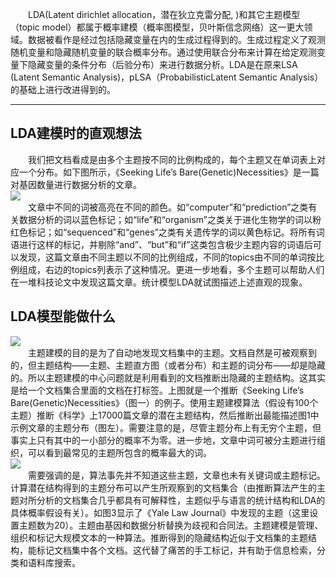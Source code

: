 　　LDA(Latent dirichlet allocation，潜在狄立克雷分配, )和其它主题模型（topic model）都属于概率建模（概率图模型，贝叶斯信念网络）这一更大领域。数据被看作是经过包括隐藏变量在内的生成过程得到的。生成过程定义了观测随机变量和隐藏随机变量的联合概率分布。通过使用联合分布来计算在给定观测变量下隐藏变量的条件分布（后验分布）来进行数据分析。LDA是在原来LSA (Latent Semantic Analysis)，pLSA（ProbabilisticLatent Semantic Analysis）的基础上进行改进得到的。  
******
## LDA建模时的直观想法  
　　我们把文档看成是由多个主题按不同的比例构成的，每个主题又在单词表上对应一个分布。如下图所示，《Seeking Life’s Bare(Genetic)Necessities》是一篇对基因数量进行数据分析的文章。  
![](http://media.xtwind.com/images/2015/06/21/6fee02df5b75a4ac469583dfe2393d27.jpg)  
　　文章中不同的词被高亮在不同的颜色。如“computer”和“prediction”之类有关数据分析的词以蓝色标记；如“life”和“organism”之类关于进化生物学的词以粉红色标记；如“sequenced”和“genes”之类有关遗传学的词以黄色标记。将所有词语进行这样的标记，并剔除“and”、“but”和“if”这类包含极少主题内容的词语后可以发现，这篇文章由不同主题以不同的比例组成，不同的topics由不同的单词按比例组成，右边的topics列表示了这种情况。更进一步地看，多个主题可以帮助人们在一堆科技论文中发现这篇文章。统计模型LDA就试图描述上述直观的现象。  
## LDA模型能做什么  
![](http://img.my.csdn.net/uploads/201304/07/1365306193_2030.jpg)  
　　主题建模的目的是为了自动地发现文档集中的主题。文档自然是可被观察到的，但主题结构——主题、主题直方图（或者分布）和主题的词分布——却是隐藏的。所以主题建模的中心问题就是利用看到的文档推断出隐藏的主题结构。这其实是给一个文档集合里面的文档在打标签。上图就是一个推断《Seeking Life’s Bare(Genetic)Necessities》（图一）的例子。使用主题建模算法（假设有100个主题）推断《科学》上17000篇文章的潜在主题结构，然后推断出最能描述图1中示例文章的主题分布（图左）。需要注意的是，尽管主题分布上有无穷个主题，但事实上只有其中的一小部分的概率不为零。进一步地，文章中词可被分主题进行组织，可以看到最常见的主题所包含的概率最大的词。  
![](http://media.xtwind.com/images/2015/06/21/a12515e748b1563f0c987e997626f7ff.jpg)  
　　需要强调的是，算法事先并不知道这些主题，文章也未有关键词或主题标记。计算潜在结构得到的主题分布可以产生所观察到的文档集合（由推断算法产生的主题对所分析的文档集合几乎都具有可解释性，主题似乎与语言的统计结构和LDA的具体概率假设有关）。如图3显示了《Yale Law Journal》中发现的主题（这里设置主题数为20）。主题由基因和数据分析替换为歧视和合同法。主题建模是管理、组织和标记大规模文本的一种算法。推断得到的隐藏结构近似于文档集的主题结构，能标记文档集中各个文档。这代替了痛苦的手工标记，并有助于信息检索，分类和语料库搜索。  


